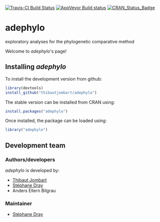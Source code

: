 [![Travis-CI Build Status](https://travis-ci.org/thibautjombart/adephylo.svg?branch=master)](https://travis-ci.org/thibautjombart/adephylo)
[![AppVeyor Build status](https://ci.appveyor.com/api/projects/status/i8j1ojmbl7x977n0?svg=true)](https://ci.appveyor.com/project/sdray/adephylo)
[![CRAN_Status_Badge](http://www.r-pkg.org/badges/version/adephylo)](http://cran.r-project.org/package=adephylo)


# adephylo
exploratory analyses for the phylogenetic comparative method

Welcome to *adephylo*'s page!


Installing *adephylo*
-------------
To install the development version from github:

```r
library(devtools)
install_github("thibautjombart/adephylo")
```

The stable version can be installed from CRAN using:

```r
install.packages("adephylo")
```

Once installed, the package can be loaded using:

```r
library("adephylo")
```





Development team
-------------
### Authors/developers
*adephylo* is developed by:
* [Thibaut Jombart](https://sites.google.com/site/thibautjombart/)
* [Stéphane Dray](http://pbil.univ-lyon1.fr/members/dray/)
* Anders Ellern Bilgrau

### Maintainer
* [Stéphane Dray](http://pbil.univ-lyon1.fr/members/dray/)
